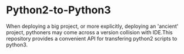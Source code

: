 # Python2-to-Python3
When deploying a big project, or more explicitly, deploying an 'ancient' project, pythoners may come across a version collision with IDE.This repository provides a convenient API for transfering python2 scripts to python3.
